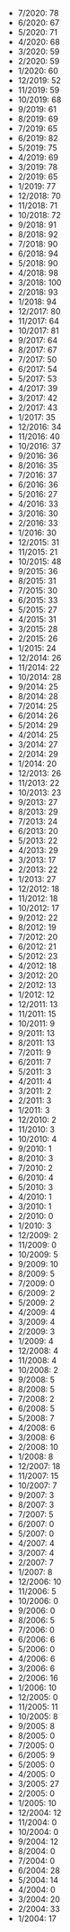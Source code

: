 *  7/2020: 78
*  6/2020: 67
*  5/2020: 71
*  4/2020: 68
*  3/2020: 59
*  2/2020: 59
*  1/2020: 60
*  12/2019: 52
*  11/2019: 59
*  10/2019: 68
*  9/2019: 61
*  8/2019: 69
*  7/2019: 65
*  6/2019: 82
*  5/2019: 75
*  4/2019: 69
*  3/2019: 78
*  2/2019: 65
*  1/2019: 77
*  12/2018: 70
*  11/2018: 71
*  10/2018: 72
*  9/2018: 91
*  8/2018: 92
*  7/2018: 90
*  6/2018: 94
*  5/2018: 90
*  4/2018: 98
*  3/2018: 100
*  2/2018: 93
*  1/2018: 94
*  12/2017: 80
*  11/2017: 64
*  10/2017: 81
*  9/2017: 64
*  8/2017: 67
*  7/2017: 50
*  6/2017: 54
*  5/2017: 53
*  4/2017: 39
*  3/2017: 42
*  2/2017: 43
*  1/2017: 35
*  12/2016: 34
*  11/2016: 40
*  10/2016: 37
*  9/2016: 36
*  8/2016: 35
*  7/2016: 37
*  6/2016: 36
*  5/2016: 27
*  4/2016: 33
*  3/2016: 30
*  2/2016: 33
*  1/2016: 30
*  12/2015: 31
*  11/2015: 21
*  10/2015: 48
*  9/2015: 36
*  8/2015: 31
*  7/2015: 30
*  6/2015: 33
*  5/2015: 27
*  4/2015: 31
*  3/2015: 28
*  2/2015: 26
*  1/2015: 24
*  12/2014: 26
*  11/2014: 22
*  10/2014: 28
*  9/2014: 25
*  8/2014: 28
*  7/2014: 25
*  6/2014: 26
*  5/2014: 29
*  4/2014: 25
*  3/2014: 27
*  2/2014: 29
*  1/2014: 20
*  12/2013: 26
*  11/2013: 22
*  10/2013: 23
*  9/2013: 27
*  8/2013: 29
*  7/2013: 24
*  6/2013: 20
*  5/2013: 22
*  4/2013: 29
*  3/2013: 17
*  2/2013: 22
*  1/2013: 27
*  12/2012: 18
*  11/2012: 18
*  10/2012: 17
*  9/2012: 22
*  8/2012: 19
*  7/2012: 20
*  6/2012: 21
*  5/2012: 23
*  4/2012: 18
*  3/2012: 20
*  2/2012: 13
*  1/2012: 12
*  12/2011: 13
*  11/2011: 15
*  10/2011: 9
*  9/2011: 13
*  8/2011: 13
*  7/2011: 9
*  6/2011: 7
*  5/2011: 3
*  4/2011: 4
*  3/2011: 2
*  2/2011: 3
*  1/2011: 3
*  12/2010: 2
*  11/2010: 3
*  10/2010: 4
*  9/2010: 1
*  8/2010: 3
*  7/2010: 2
*  6/2010: 4
*  5/2010: 3
*  4/2010: 1
*  3/2010: 1
*  2/2010: 0
*  1/2010: 3
*  12/2009: 2
*  11/2009: 0
*  10/2009: 5
*  9/2009: 10
*  8/2009: 5
*  7/2009: 0
*  6/2009: 2
*  5/2009: 2
*  4/2009: 4
*  3/2009: 4
*  2/2009: 3
*  1/2009: 4
*  12/2008: 4
*  11/2008: 4
*  10/2008: 2
*  9/2008: 5
*  8/2008: 5
*  7/2008: 2
*  6/2008: 5
*  5/2008: 7
*  4/2008: 6
*  3/2008: 6
*  2/2008: 10
*  1/2008: 8
*  12/2007: 18
*  11/2007: 15
*  10/2007: 7
*  9/2007: 3
*  8/2007: 3
*  7/2007: 5
*  6/2007: 0
*  5/2007: 0
*  4/2007: 4
*  3/2007: 4
*  2/2007: 7
*  1/2007: 8
*  12/2006: 10
*  11/2006: 5
*  10/2006: 0
*  9/2006: 0
*  8/2006: 5
*  7/2006: 0
*  6/2006: 6
*  5/2006: 0
*  4/2006: 6
*  3/2006: 6
*  2/2006: 16
*  1/2006: 10
*  12/2005: 0
*  11/2005: 11
*  10/2005: 8
*  9/2005: 8
*  8/2005: 0
*  7/2005: 0
*  6/2005: 9
*  5/2005: 0
*  4/2005: 0
*  3/2005: 27
*  2/2005: 0
*  1/2005: 10
*  12/2004: 12
*  11/2004: 0
*  10/2004: 0
*  9/2004: 12
*  8/2004: 0
*  7/2004: 0
*  6/2004: 28
*  5/2004: 14
*  4/2004: 0
*  3/2004: 20
*  2/2004: 33
*  1/2004: 17